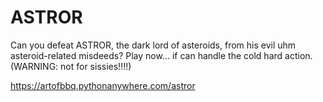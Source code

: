 # ASTROR
Can you defeat ASTROR, the dark lord of asteroids, from his evil uhm asteroid-related misdeeds? Play now... if can handle the cold hard action. (WARNING: not for sissies!!!!)

https://artofbbq.pythonanywhere.com/astror
